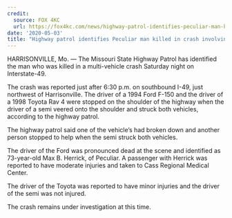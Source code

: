 ```yaml
---
credit:
  source: FOX 4KC
  url: https://fox4kc.com/news/highway-patrol-identifies-peculiar-man-killed-in-crash-involving-semi-on-i-49/
date: '2020-05-03'
title: "Highway patrol identifies Peculiar man killed in crash involving semi on I-49"
---
```

HARRISONVILLE, Mo. — The Missouri State Highway Patrol has identified the man who was killed in a multi-vehicle crash Saturday night on Interstate-49.

The crash was reported just after 6:30 p.m. on southbound I-49, just northwest of Harrisonville. The driver of a 1994 Ford F-150 and the driver of a 1998 Toyota Rav 4 were stopped on the shoulder of the highway when the driver of a semi veered onto the shoulder and struck both vehicles, according to the highway patrol.

The highway patrol said one of the vehicle’s had broken down and another person stopped to help when the semi struck both vehicles.

The driver of the Ford was pronounced dead at the scene and identified as 73-year-old Max B. Herrick, of Peculiar. A passenger with Herrick was reported to have moderate injuries and taken to Cass Regional Medical Center.

The driver of the Toyota was reported to have minor injuries and the driver of the semi was not injured.

The crash remains under investigation at this time.
